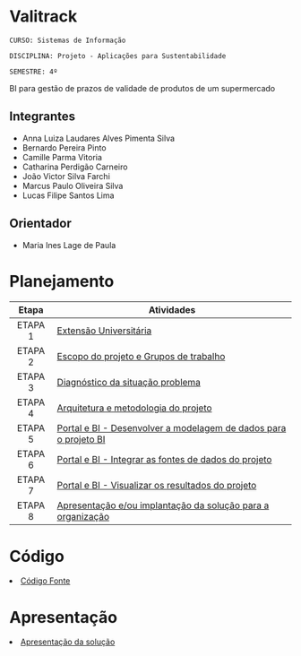 # Valitrack

`CURSO: Sistemas de Informação`

`DISCIPLINA: Projeto - Aplicações para Sustentabilidade`

`SEMESTRE: 4º`

BI para gestão de prazos de validade de produtos de um supermercado

## Integrantes

- Anna Luiza Laudares Alves Pimenta Silva
- Bernardo Pereira Pinto
- Camille Parma Vitoria
- Catharina Perdigão Carneiro
- João Victor Silva Farchi
- Marcus Paulo Oliveira Silva
- Lucas Filipe Santos Lima

## Orientador

- Maria Ines Lage de Paula

# Planejamento

|  Etapa  | Atividades                                                                                          |
| :-----: | --------------------------------------------------------------------------------------------------- |
| ETAPA 1 | [Extensão Universitária]()
| ETAPA 2 | [Escopo do projeto e Grupos de trabalho](ESCOPO.md)                                                          |
| ETAPA 3 | [Diagnóstico da situação problema]()                                                               |
| ETAPA 4 | [Arquitetura e metodologia do projeto]()                                                           |
| ETAPA 5 | [Portal e BI - Desenvolver a modelagem de dados para o projeto BI]()                              |
| ETAPA 6 | [Portal e BI - Integrar as fontes de dados do projeto]()                                            |
| ETAPA 7 | [Portal e BI - Visualizar os resultados do projeto]()                                              |
| ETAPA 8 | [Apresentação e/ou implantação da solução para a organização]()                                      |

# Código

<li><a href=""> Código Fonte</a></li>

# Apresentação

<li><a href=""> Apresentação da solução</a></li>
